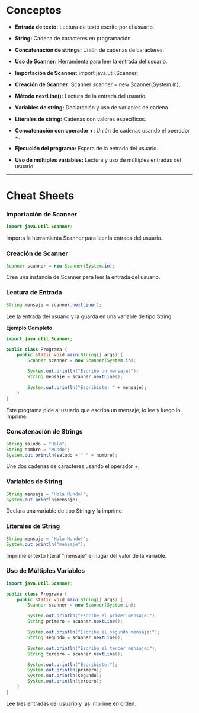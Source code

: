 # Conceptos

- **Entrada de texto:** Lectura de texto escrito por el usuario.

- **String:** Cadena de caracteres en programación.

- **Concatenación de strings:** Unión de cadenas de caracteres.

- **Uso de Scanner:** Herramienta para leer la entrada del usuario.

- **Importación de Scanner:** import java.util.Scanner;

- **Creación de Scanner:** Scanner scanner = new Scanner(System.in);

- **Método nextLine():** Lectura de la entrada del usuario.

- **Variables de string:** Declaración y uso de variables de cadena.

- **Literales de string:** Cadenas con valores específicos.

- **Concatenación con operador +:** Unión de cadenas usando el operador +.

- **Ejecución del programa:** Espera de la entrada del usuario.

- **Uso de múltiples variables:** Lectura y uso de múltiples entradas del usuario.

---

# Cheat Sheets

### Importación de Scanner

```java
import java.util.Scanner;
```

Importa la herramienta Scanner para leer la entrada del usuario.

### Creación de Scanner

```java
Scanner scanner = new Scanner(System.in);
```

Crea una instancia de Scanner para leer la entrada del usuario.

### Lectura de Entrada

```java
String mensaje = scanner.nextLine();
```

Lee la entrada del usuario y la guarda en una variable de tipo String.

**Ejemplo Completo**

```java
import java.util.Scanner;

public class Programa {
    public static void main(String[] args) {
        Scanner scanner = new Scanner(System.in);

        System.out.println("Escribe un mensaje:");
        String mensaje = scanner.nextLine();

        System.out.println("Escribiste: " + mensaje);
    }
}
```

Este programa pide al usuario que escriba un mensaje, lo lee y luego lo imprime.

### Concatenación de Strings

```java
String saludo = "Hola";
String nombre = "Mundo";
System.out.println(saludo + " " + nombre);
```

Une dos cadenas de caracteres usando el operador +.

### Variables de String

```java
String mensaje = "Hola Mundo!";
System.out.println(mensaje);
```

Declara una variable de tipo String y la imprime.

### Literales de String

```java
String mensaje = "Hola Mundo!";
System.out.println("mensaje");
```

Imprime el texto literal "mensaje" en lugar del valor de la variable.

### Uso de Múltiples Variables

```java
import java.util.Scanner;

public class Programa {
    public static void main(String[] args) {
        Scanner scanner = new Scanner(System.in);

        System.out.println("Escribe el primer mensaje:");
        String primero = scanner.nextLine();

        System.out.println("Escribe el segundo mensaje:");
        String segundo = scanner.nextLine();

        System.out.println("Escribe el tercer mensaje:");
        String tercero = scanner.nextLine();

        System.out.println("Escribiste:");
        System.out.println(primero);
        System.out.println(segundo);
        System.out.println(tercero);
    }
}
```

Lee tres entradas del usuario y las imprime en orden.
